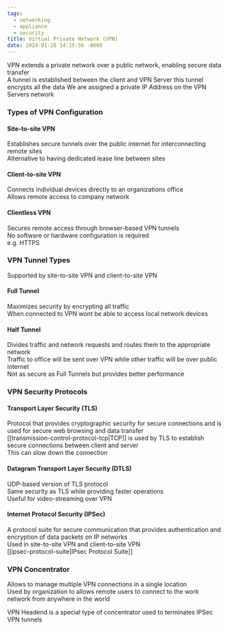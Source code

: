```yaml
---
tags:
  - networking
  - appliance
  - security
title: Virtual Private Network (VPN)
date: 2024-01-28 14:15:56 -0600
---
```


VPN extends a private network over a public network, enabling secure data transfer      
A tunnel is established between the client and VPN Server this tunnel encrypts all the data
We are assigned a private IP Address on the VPN Servers network  

### Types of VPN Configuration

#### Site-to-site VPN
Establishes secure tunnels over the public internet for interconnecting remote sites  
Alternative to having dedicated lease line between sites

#### Client-to-site VPN
Connects individual devices directly to an organizations office  
Allows remote access to company network

#### Clientless VPN
Secures remote access through browser-based VPN tunnels  
No software or hardware configuration is required  
e.g. HTTPS 

### VPN Tunnel Types
Supported by site-to-site VPN and client-to-site VPN

#### Full Tunnel
Maximizes security by encrypting all traffic  
When connected to VPN wont be able to access local network devices

#### Half Tunnel
Divides traffic and network requests and routes them to the appropriate network  
Traffic to office will be sent over VPN while other traffic will be over public internet  
Not as secure as Full Tunnels but provides better performance

### VPN Security Protocols

#### Transport Layer Security (TLS)
Protocol that provides cryptographic security for secure connections and is used for secure web browsing and data transfer  
[[transmission-control-protocol-tcp|TCP]] is used by TLS to establish secure connections between client and server  
This can slow down the connection

#### Datagram Transport Layer Security (DTLS)
UDP-based version of TLS protocol  
Same security as TLS while providing faster operations  
Useful for video-streaming over VPN

#### Internet Protocol Security (IPSec)
A protocol suite for secure communication that provides authentication and encryption of data packets on IP networks  
Used in site-to-site VPN and client-to-site VPN  
[[ipsec-protocol-suite|IPsec Protocol Suite]]

### VPN Concentrator

Allows to manage multiple VPN connections in a single location  
Used by organization to allows remote users to connect to the work network from anywhere in the world

VPN Headend is a special type of concentrator used to terminates IPSec VPN tunnels
